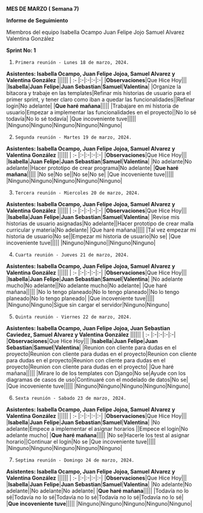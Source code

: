 ﻿**MES DE  MARZO ( Semana 7)** 

**Informe de Seguimiento** 

Miembros del equipo
Isabella Ocampo
Juan Felipe Jojo
Samuel Alvarez
Valentina González

**Sprint No: 1**

1.     Primera reunión - Lunes 18 de marzo, 2024. 


**Asistentes: Isabella Ocampo, Juan Felipe Jojoa, Samuel Alvarez y Valentina González**
||||||
| :- |:-|:-|:-|:-|
|**Observaciones**|Que Hice Hoy|||
|**Isabella**|**Juan Felipe**|**Juan Sebastian**|**Samuel**|**Valentina**|
|Organize la bitacora y trabaje en las templates|Refinar mis historias de usuario para el primer sprint, y tener claro como iban a quedar las funcionalidades||Refinar login|No adelante|
|**Que haré mañana**|||||
|Trabajare en mi historia de usuario|Empezar a implementar las funcionalidades en el proyecto||No lo sé todavía|No lo sé todavía|
|Que incoveniente tuve|||||
|Ninguno|Ninguno|Ninguno|Ninguno|Ninguno|


2.     Segunda reunión - Martes 19 de marzo, 2024. 


**Asistentes: Isabella Ocampo, Juan Felipe Jojoa, Samuel Alvarez y Valentina González**
||||||
| :- |:-|:-|:-|:-|
|**Observaciones**|Que Hice Hoy|||
|**Isabella**|**Juan Felipe**|**Juan Sebastian**|**Samuel**|**Valentina**|
|No adelante|No adelante||Hacer prototipo de crear programa|No adelante|
|**Que haré mañana**|||||
|No se|No se||No se|No se|
|Que incoveniente tuve|||||
|Ninguno|Ninguno|Ninguno|Ninguno|Ninguno|

3.     Tercera reunión - Miercoles 20 de marzo, 2024. 


**Asistentes: Isabella Ocampo, Juan Felipe Jojoa, Samuel Alvarez y Valentina González**
||||||
| :- |:-|:-|:-|:-|
|**Observaciones**|Que Hice Hoy|||
|**Isabella**|**Juan Felipe**|**Juan Sebastian**|**Samuel**|**Valentina**|
|Revise mis historias de usuario asignadas|No adelante||Hacer prototipo de crear malla curricular y materia|No adelante|
|Que haré mañana|||||
|Tal vez empezar mi historia de usuario|No se||Empezar mi historia de usuario|No se|
|Que incoveniente tuve|||||
|Ninguno|Ninguno||Ninguno|Ninguno|

4.     Cuarta reunión - Jueves 21 de marzo, 2024. 


**Asistentes: Isabella Ocampo, Juan Felipe Jojoa, Samuel Alvarez y Valentina González**
||||||
| :- |:-|:-|:-|:-|
|**Observaciones**|Que Hice Hoy|||
|**Isabella**|**Juan Felipe**|**Juan Sebastian**|**Samuel**|**Valentina**|
|No adelante mucho|No adelante||No adelante mucho|No adelante|
|Que haré mañana|||||
|No lo tengo planeado|No lo tengo planeado||No lo tengo planeado|No lo tengo planeado|
|Que incoveniente tuve|||||
|Ninguno|Ninguno|Sigue sin cargar el servidor|Ninguno|Ninguno|


5.     Quinta reunión - Viernes 22 de marzo, 2024. 


**Asistentes: Isabella Ocampo, Juan Felipe Jojoa, Juan Sebastian Caviedez, Samuel Alvarez y Valentina González**
||||||
| :- |:-|:-|:-|:-|
|**Observaciones**|Que Hice Hoy|||
|**Isabella**|**Juan Felipe**|**Juan Sebastian**|**Samuel**|**Valentina**|
|Reunion con cliente para dudas en el proyecto|Reunion con cliente para dudas en el proyecto|Reunion con cliente para dudas en el proyecto|Reunion con cliente para dudas en el proyecto|Reunion con cliente para dudas en el proyecto|
|Que haré mañana|||||
|Mirare lo de los templates con Django|No se|Ayude con los diagramas de casos de uso|Continuaré con el modelado de datos|No se|
|Que incoveniente tuve|||||
|Ninguno|Ninguno|Ninguno|Ninguno|Ninguno|

6.     Sexta reunión - Sabado 23 de marzo, 2024. 


**Asistentes: Isabella Ocampo, Juan Felipe Jojoa, Samuel Alvarez y Valentina González**
||||||
| :- |:-|:-|:-|:-|
|**Observaciones**|Que Hice Hoy|||
|**Isabella**|**Juan Felipe**|**Juan Sebastian**|**Samuel**|**Valentina**|
|No adelante|Empece a implementar el asignar horarios ||Empece el login|No adelante mucho|
|**Que haré mañana**|||||
|No se|Hacerle los test al asignar horario||Continuar el login|No se
|Que incoveniente tuve|||||
|Ninguno|Ninguno|Ninguno|Ninguno|Ninguno|


7.     Septima reunión - Domingo 24 de marzo, 2024. 


**Asistentes: Isabella Ocampo, Juan Felipe Jojoa, Samuel Alvarez y Valentina González**
||||||
| :- |:-|:-|:-|:-|
|**Observaciones**|Que Hice Hoy|||
|**Isabella**|**Juan Felipe**|**Juan Sebastian**|**Samuel**|**Valentina**|
|No adelante|No adelante||No adelante|No adelante|
|**Que haré mañana**|||||
|Todavía no lo sé|Todavía no lo sé|Todavía no lo sé|Todavía no lo sé|Todavía no lo sé|
|**Que incoveniente tuve**|||||
|Ninguno|Ninguno|Ninguno|Ninguno|Ninguno|
